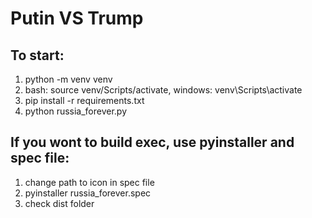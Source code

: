 # Putin VS Trump
## To start:
1. python -m venv venv
2. bash: source venv/Scripts/activate, windows: venv\Scripts\activate
3. pip install -r requirements.txt
4. python russia_forever.py

## If you wont to build exec, use pyinstaller and spec file: 
1. change path to icon in spec file
2. pyinstaller russia_forever.spec
3. check dist folder
